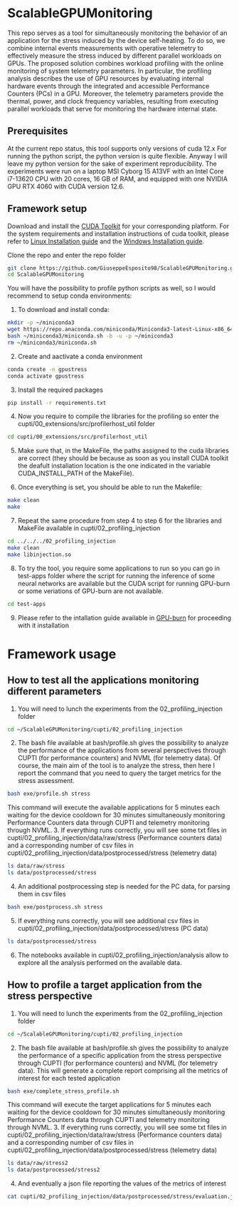 # ScalableGPUMonitoring
This repo serves as a tool for simultaneously monitoring the behavior of an application for the stress induced by the device self-heating. To do so, we combine internal events measurements with operative telemetry to effectively measure the stress induced by different parallel workloads on GPUs. The proposed solution combines workload profiling with the online monitoring of system telemetry parameters. In particular, the profiling analysis describes the use of GPU resources by evaluating internal hardware events through the integrated and accessible Performance Counters (PCs) in a GPU. Moreover, the telemetry parameters provide the thermal, power, and clock frequency variables, resulting from executing parallel workloads that serve for monitoring the hardware internal state.

## Prerequisites
At the current repo status, this tool supports only versions of cuda 12.x
For running the python script, the python version is quite flexible. Anyway I will leave my python version for the sake of experiment reproducibility.
The experiments were run on a laptop MSI Cyborg 15 A13VF with an Intel Core i7-13620 CPU with 20 cores, 16 GB of RAM, and equipped with one NVIDIA GPU RTX 4060 with CUDA version 12.6.

## Framework setup
Download and install the [CUDA Toolkit](https://developer.nvidia.com/cuda-downloads) for your corresponding platform. For the system requirements and installation instructions of cuda toolkit, please refer to [Linux Installation guide](http://docs.nvidia.com/cuda/cuda-installation-guide-linux/) and the [Windows Installation guide](http://docs.nvidia.com/cuda/cuda-installation-guide-microsoft-windows/index.html).

Clone the repo and enter the repo folder
```bash
git clone https://github.com/GiuseppeEsposito98/ScalableGPUMonitoring.git
cd ScalableGPUMonitoring
```

You will have the possibility to profile python scripts as well, so I would recommend to setup conda environments:
1. To download and install conda:
```bash
mkdir -p ~/miniconda3
wget https://repo.anaconda.com/miniconda/Miniconda3-latest-Linux-x86_64.sh -O ~/miniconda3/miniconda.sh
bash ~/miniconda3/miniconda.sh -b -u -p ~/miniconda3
rm ~/miniconda3/miniconda.sh
```
2. Create and aactivate a conda environment
```bash
conda create -n gpustress
conda activate gpustress
```
3. Install the required packages
```bash
pip install -r requirements.txt
```

4. Now you require to compile the libraries for the profiling so enter the cupti/00_extensions/src/profilerhost_util folder
```bash
cd cupti/00_extensions/src/profilerhost_util
```
5. Make sure that, in the MakeFile, the paths assigned to the cuda libraries are correct (they should be because as soon as you install CUDA toolkit the deafult installation location is the one indicated in the variable CUDA_INSTALL_PATH of the MakeFile).

6. Once everything is set, you should be able to run the Makefile:
```bash
make clean
make
```
7. Repeat the same procedure from step 4 to step 6 for the libraries and MakeFile available in cupti/02_profiling_injection
```bash
cd ../../../02_profiling_injection 
make clean
make libinjection.so
``` 

8. To try the tool, you require some applications to run so you can go in test-apps folder where the script for running the inference of some neural networks are available but the CUDA script for running GPU-burn or some veriations of GPU-burn are not available.
```bash
cd test-apps
```

9. Please refer to the intallation guide available in [GPU-burn](https://github.com/wilicc/gpu-burn) for proceeding with it installation

# Framework usage

## How to test all the applications monitoring different parameters

1. You will need to lunch the experiments from the 02_profiling_injection folder
```bash
cd ~/ScalableGPUMonitoring/cupti/02_profiling_injection
```
2. The bash file available at bash/profile.sh gives the possibility to analyze the performance of the applications from several perspectives through CUPTI (for performance counters) and NVML (for telemetry data). Of course, the main aim of the tool is to analyze the stress, then here I report the command that you need to query the target metrics for the stress assessment.
```bash
bash exe/profile.sh stress
```
This command will execute the available applications for 5 minutes each waiting for the device cooldown for 30 minutes simultaneously monitoring Performance Counters data through CUPTI and telemetry monitoring through NVML. 
3. If everything runs correctly, you will see some txt files in cupti/02_profiling_injection/data/raw/stress (Performance counters data) and a corresponding number of csv files in cupti/02_profiling_injection/data/postprocessed/stress (telemetry data)
```bash
ls data/raw/stress
ls data/postprocessed/stress
```
4. An additional postprocessing step is needed for the PC data, for parsing them in csv files
```bash
bash exe/postprocess.sh stress
```
5. If everything runs correctly, you will see additional csv files in cupti/02_profiling_injection/data/postprocessed/stress (PC data)
```bash
ls data/postprocessed/stress
```
6. The notebooks available in cupti/02_profiling_injection/analysis allow to explore all the analysis performed on the available data. 

## How to profile a target application from the stress perspective
1. You will need to lunch the experiments from the 02_profiling_injection folder
```bash
cd ~/ScalableGPUMonitoring/cupti/02_profiling_injection
```
2. The bash file available at bash/profile.sh gives the possibility to analyze the performance of a specific application from the stress perspective through CUPTI (for performance counters) and NVML (for telemetry data). This will generate a complete report comprising all the metrics of interest for each tested application
```bash
bash exe/complete_stress_profile.sh
```
This command will execute the target applications for 5 minutes each waiting for the device cooldown for 30 minutes simultaneously monitoring Performance Counters data through CUPTI and telemetry monitoring through NVML. 
3. If everything runs correctly, you will see some txt files in cupti/02_profiling_injection/data/raw/stress (Performance counters data) and a corresponding number of csv files in cupti/02_profiling_injection/data/postprocessed/stress (telemetry data)
```bash
ls data/raw/stress2
ls data/postprocessed/stress2
```
4. And eventually a json file reporting the values of the metrics of interest
```bash
cat cupti/02_profiling_injection/data/postprocessed/stress/evaluation.json
```